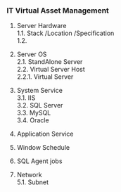 ### IT Virtual Asset Management
1. Server Hardware  
1.1. Stack /Location /Specification  
1.2. 
2. Server OS  
2.1. StandAlone Server  
2.2. Virtual Server Host  
2.2.1. Virtual Server  
3. System Service  
3.1. IIS  
3.2. SQL Server  
3.3. MySQL  
3.4. Oracle  

4. Application Service  

5. Window Schedule

6. SQL Agent jobs

7. Network  
5.1. Subnet  
